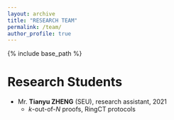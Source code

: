 ```yaml
---
layout: archive
title: "RESEARCH TEAM"
permalink: /team/
author_profile: true
---
```


{% include base_path %}

Research Students
======
* Mr. **Tianyu ZHENG** (SEU), research assistant, 2021
  * *k*-out-of-*N* proofs, RingCT protocols

<!--
![RUNOO](../images/team/zhengtianyu.jpg =150x150)
<center class="half">
  <img src="../images/team/zhengtianyu.jpg" width="150"/>
  Quan Chen
</center>

Research Staffs
======
* **Microsoft**, China, 2019-2020: 
  * Software engineer

* **The Hong Kong Polytechnic University**, Hong Kong SAR, 2020-current: 
  * Research assistant professor

Former Students and RAs
======
-->
